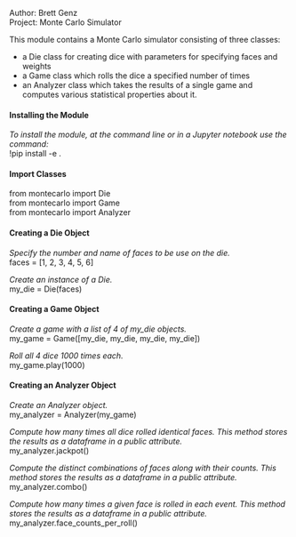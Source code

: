 Author: Brett Genz<br>
Project: Monte Carlo Simulator

This module contains a Monte Carlo simulator consisting of three classes: <br>
- a Die class for creating dice with parameters for specifying faces and weights
- a Game class which rolls the dice a specified number of times 
- an Analyzer class which takes the results of a single game and computes various statistical properties about it.

#### Installing the Module

*To install the module, at the command line or in a Jupyter notebook use the command:*<br>
!pip install -e .

#### Import Classes

from montecarlo import Die<br>
from montecarlo import Game<br>
from montecarlo import Analyzer<br>

#### Creating a Die Object

*Specify the number and name of faces to be use on the die.*<br>
faces = [1, 2, 3, 4, 5, 6]  

*Create an instance of a Die.*<br>
my_die = Die(faces)         


#### Creating a Game Object

*Create a game with a list of 4 of my_die objects.*<br>
my_game = Game([my_die, my_die, my_die, my_die])  

*Roll all 4 dice 1000 times each.*<br>
my_game.play(1000)     


#### Creating an Analyzer Object

*Create an Analyzer object.*<br>
my_analyzer = Analyzer(my_game)

*Compute how many times all dice rolled identical faces. This method stores the results as a dataframe in a public attribute.*<br>
my_analyzer.jackpot()   

*Compute the distinct combinations of faces along with their counts. This method stores the results as a dataframe in a public attribute.*<br>
my_analyzer.combo()    

*Compute how many times a given face is rolled in each event. This method stores the results as a dataframe in a public attribute.*<br>
my_analyzer.face_counts_per_roll()  
